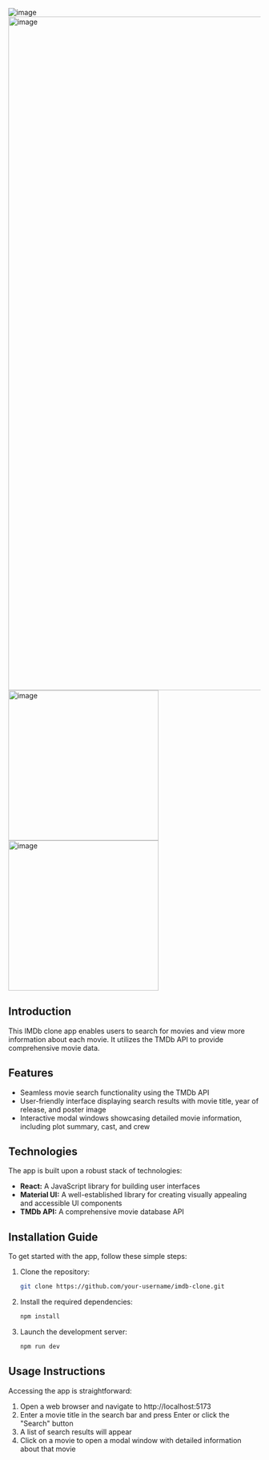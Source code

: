 ![image](https://github.com/3aly/imdb-clone/assets/77078308/2b2f55ce-26e0-44ed-a8ce-dbae4281bda0)
<img width="1346" alt="image" src="https://github.com/3aly/imdb-clone/assets/77078308/0a0264b7-4177-406d-b5d1-0d8d5bafdc8b">
<img width="300" alt="image" src="https://github.com/3aly/imdb-clone/assets/77078308/5b88e3aa-55e5-4b1e-857e-4964766d9214">
<img width="300" alt="image" src="https://github.com/3aly/imdb-clone/assets/77078308/e0cb8741-d280-4aa8-aa89-5db9b83f2fc8">
## Introduction

This IMDb clone app enables users to search for movies and view more information about each movie. It utilizes the TMDb API to provide comprehensive movie data.

## Features

- Seamless movie search functionality using the TMDb API
- User-friendly interface displaying search results with movie title, year of release, and poster image
- Interactive modal windows showcasing detailed movie information, including plot summary, cast, and crew

## Technologies

The app is built upon a robust stack of technologies:

- **React:** A JavaScript library for building user interfaces
- **Material UI:** A well-established library for creating visually appealing and accessible UI components
- **TMDb API:** A comprehensive movie database API

## Installation Guide

To get started with the app, follow these simple steps:

1. Clone the repository:

   ```bash
   git clone https://github.com/your-username/imdb-clone.git
   
2. Install the required dependencies:

   ```bash
   npm install
   
3. Launch the development server:

   ```bash
   npm run dev

## Usage Instructions

Accessing the app is straightforward:

1. Open a web browser and navigate to http://localhost:5173
2. Enter a movie title in the search bar and press Enter or click the "Search" button
3. A list of search results will appear
4. Click on a movie to open a modal window with detailed information about that movie
   

